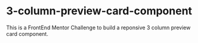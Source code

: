 # 3-column-preview-card-component
This is a FrontEnd Mentor Challenge to build a reponsive 3 column preview card component.

